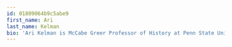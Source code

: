 ```yaml
---
id: 01809064b9c5abe9
first_name: Ari
last_name: Kelman
bio: 'Ari Kelman is McCabe Greer Professor of History at Penn State University. He is the author of [_A Misplaced Massacre: Struggling Over the Memory of Sand Creek_](http://www.amazon.com/exec/obidos/asin/0674503783/ref=nosim/backlist0e-20) and, with Jonathan Fetter-Vorm, [_Battle Lines: A Graphic History of the Civil War_](http://www.amazon.com/exec/obidos/asin/0809094746/ref=nosim/backlist0e-20).'
---
```

